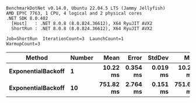 ```

BenchmarkDotNet v0.14.0, Ubuntu 22.04.5 LTS (Jammy Jellyfish)
AMD EPYC 7763, 1 CPU, 4 logical and 2 physical cores
.NET SDK 8.0.402
  [Host]   : .NET 8.0.8 (8.0.824.36612), X64 RyuJIT AVX2
  ShortRun : .NET 8.0.8 (8.0.824.36612), X64 RyuJIT AVX2

Job=ShortRun  IterationCount=3  LaunchCount=1  
WarmupCount=3  

```
| Method             | Number | Mean      | Error    | StdDev   | Min       | Max       | Allocated |
|------------------- |------- |----------:|---------:|---------:|----------:|----------:|----------:|
| **ExponentialBackoff** | **1**      |  **10.22 ms** | **0.354 ms** | **0.019 ms** |  **10.21 ms** |  **10.25 ms** |     **520 B** |
| **ExponentialBackoff** | **10**     | **751.82 ms** | **2.764 ms** | **0.151 ms** | **751.64 ms** | **751.91 ms** |    **4120 B** |
